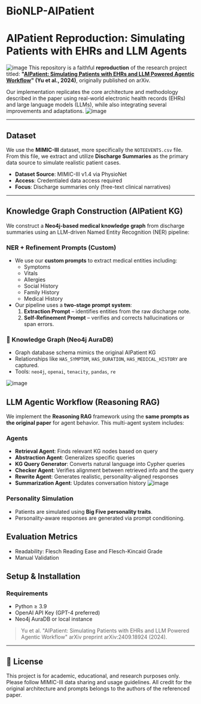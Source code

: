 # BioNLP-AIPatient

# AIPatient Reproduction: Simulating Patients with EHRs and LLM Agents
![image](https://github.com/user-attachments/assets/83d9e76d-38fc-40ad-b50c-a49feec73114)
This repository is a faithful **reproduction** of the research project titled:
**"[AIPatient: Simulating Patients with EHRs and LLM Powered Agentic Workflow](https://arxiv.org/abs/2409.18924)" (Yu et al., 2024)**, originally published on arXiv.

Our implementation replicates the core architecture and methodology described in the paper using real-world electronic health records (EHRs) and large language models (LLMs), while also integrating several improvements and adaptations.
![image](https://github.com/user-attachments/assets/6f681b8e-0feb-4ff9-aa28-14176278294d)

---

## Dataset

We use the **MIMIC-III** dataset, more specifically the `NOTEEVENTS.csv` file. From this file, we extract and utilize **Discharge Summaries** as the primary data source to simulate realistic patient cases.

- **Dataset Source**: MIMIC-III v1.4 via PhysioNet
- **Access**: Credentialed data access required
- **Focus**: Discharge summaries only (free-text clinical narratives)

---

## Knowledge Graph Construction (AIPatient KG)

We construct a **Neo4j-based medical knowledge graph** from discharge summaries using an LLM-driven Named Entity Recognition (NER) pipeline:

### NER + Refinement Prompts (Custom)
- We use our **custom prompts** to extract medical entities including:
  - Symptoms
  - Vitals
  - Allergies
  - Social History
  - Family History
  - Medical History
- Our pipeline uses a **two-stage prompt system**:
  1. **Extraction Prompt** – identifies entities from the raw discharge note.
  2. **Self-Refinement Prompt** – verifies and corrects hallucinations or span errors.

### 💾 Knowledge Graph (Neo4j AuraDB)
- Graph database schema mimics the original AIPatient KG
- Relationships like `HAS_SYMPTOM`, `HAS_DURATION`, `HAS_MEDICAL_HISTORY` are captured.
- Tools: `neo4j`, `openai`, `tenacity`, `pandas`, `re`

![image](https://github.com/user-attachments/assets/16cc8d87-f5be-4d85-b202-f396f551d09e)


## LLM Agentic Workflow (Reasoning RAG)

We implement the **Reasoning RAG** framework using the **same prompts as the original paper** for agent behavior. This multi-agent system includes:

### Agents
- **Retrieval Agent**: Finds relevant KG nodes based on query
- **Abstraction Agent**: Generalizes specific queries
- **KG Query Generator**: Converts natural language into Cypher queries
- **Checker Agent**: Verifies alignment between retrieved info and the query
- **Rewrite Agent**: Generates realistic, personality-aligned responses
- **Summarization Agent**: Updates conversation history
![image](https://github.com/user-attachments/assets/b6f4a6f9-9be8-45d9-9e78-48b2edb30b91)

### Personality Simulation
- Patients are simulated using **Big Five personality traits**.
- Personality-aware responses are generated via prompt conditioning.

## Evaluation Metrics
- Readability: Flesch Reading Ease and Flesch-Kincaid Grade
- Manual Validation
## Setup & Installation

### Requirements
- Python ≥ 3.9
- OpenAI API Key (GPT-4 preferred)
- Neo4j AuraDB or local instance



> Yu et al. "AIPatient: Simulating Patients with EHRs and LLM Powered Agentic Workflow" arXiv preprint arXiv:2409.18924 (2024).

---

## 📄 License

This project is for academic, educational, and research purposes only. Please follow MIMIC-III data sharing and usage guidelines. All credit for the original architecture and prompts belongs to the authors of the referenced paper.
